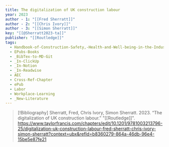 ```yaml
---
title: The digitalization of UK construction labour
year: 2023
author - 1: "[[Fred Sherratt]]"
author - 2: "[[Chris Ivory]]"
author - 3: "[[Simon Sherratt]]"
key: "[[@Sherratt2023-ta]]"
publisher: "[[Routledge]]"
tags:
  - Handbook-of-Construction-Safety,-Health-and-Well-being-in-the-Industry-4-Era
  - EPubs-Books
  - _BibTex-to-MD-Git
  - _In-ClickUp
  - _In-Notion
  - _In-Readwise
  - AEC
  - Cross-Ref-Chapter
  - ePub
  - Labor
  - Workplace-Learning
  - _New-Literature
---
```


> [!Bibliography]
> Sherratt, Fred, Chris Ivory, Simon Sherratt. 2023. “The digitalization of UK construction labour.” "[[Routledge]]". https://www.taylorfrancis.com/chapters/edit/10.1201/9781003213796-25/digitalization-uk-construction-labour-fred-sherratt-chris-ivory-simon-sherratt?context=ubx&refId=b8360279-864a-46db-96e4-15be5e87fe21